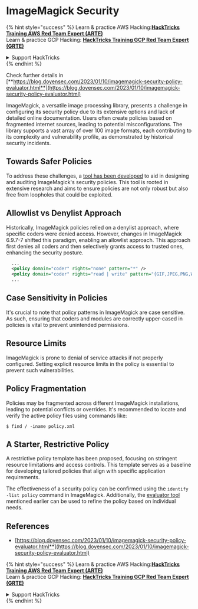 # ImageMagick Security

{% hint style="success" %}
Learn & practice AWS Hacking:<img src="/.gitbook/assets/arte.png" alt="" data-size="line">[**HackTricks Training AWS Red Team Expert (ARTE)**](https://training.hacktricks.xyz/courses/arte)<img src="/.gitbook/assets/arte.png" alt="" data-size="line">\
Learn & practice GCP Hacking: <img src="/.gitbook/assets/grte.png" alt="" data-size="line">[**HackTricks Training GCP Red Team Expert (GRTE)**<img src="/.gitbook/assets/grte.png" alt="" data-size="line">](https://training.hacktricks.xyz/courses/grte)

<details>

<summary>Support HackTricks</summary>

* Check the [**subscription plans**](https://github.com/sponsors/carlospolop)!
* **Join the** 💬 [**Discord group**](https://discord.gg/hRep4RUj7f) or the [**telegram group**](https://t.me/peass) or **follow** us on **Twitter** 🐦 [**@hacktricks\_live**](https://twitter.com/hacktricks\_live)**.**
* **Share hacking tricks by submitting PRs to the** [**HackTricks**](https://github.com/carlospolop/hacktricks) and [**HackTricks Cloud**](https://github.com/carlospolop/hacktricks-cloud) github repos.

</details>
{% endhint %}

Check further details in [**https://blog.doyensec.com/2023/01/10/imagemagick-security-policy-evaluator.html**](https://blog.doyensec.com/2023/01/10/imagemagick-security-policy-evaluator.html)

ImageMagick, a versatile image processing library, presents a challenge in configuring its security policy due to its extensive options and lack of detailed online documentation. Users often create policies based on fragmented internet sources, leading to potential misconfigurations. The library supports a vast array of over 100 image formats, each contributing to its complexity and vulnerability profile, as demonstrated by historical security incidents.

## Towards Safer Policies
To address these challenges, a [tool has been developed](https://imagemagick-secevaluator.doyensec.com/) to aid in designing and auditing ImageMagick's security policies. This tool is rooted in extensive research and aims to ensure policies are not only robust but also free from loopholes that could be exploited.

## Allowlist vs Denylist Approach
Historically, ImageMagick policies relied on a denylist approach, where specific coders were denied access. However, changes in ImageMagick 6.9.7-7 shifted this paradigm, enabling an allowlist approach. This approach first denies all coders and then selectively grants access to trusted ones, enhancing the security posture.

```xml
  ...
  <policy domain="coder" rights="none" pattern="*" />
  <policy domain="coder" rights="read | write" pattern="{GIF,JPEG,PNG,WEBP}" />
  ...
```

## Case Sensitivity in Policies
It's crucial to note that policy patterns in ImageMagick are case sensitive. As such, ensuring that coders and modules are correctly upper-cased in policies is vital to prevent unintended permissions.

## Resource Limits
ImageMagick is prone to denial of service attacks if not properly configured. Setting explicit resource limits in the policy is essential to prevent such vulnerabilities.

## Policy Fragmentation
Policies may be fragmented across different ImageMagick installations, leading to potential conflicts or overrides. It's recommended to locate and verify the active policy files using commands like:

```shell
$ find / -iname policy.xml
```

## A Starter, Restrictive Policy
A restrictive policy template has been proposed, focusing on stringent resource limitations and access controls. This template serves as a baseline for developing tailored policies that align with specific application requirements.

The effectiveness of a security policy can be confirmed using the `identify -list policy` command in ImageMagick. Additionally, the [evaluator tool](https://imagemagick-secevaluator.doyensec.com/) mentioned earlier can be used to refine the policy based on individual needs.

## References
* [https://blog.doyensec.com/2023/01/10/imagemagick-security-policy-evaluator.html**](https://blog.doyensec.com/2023/01/10/imagemagick-security-policy-evaluator.html)



{% hint style="success" %}
Learn & practice AWS Hacking:<img src="/.gitbook/assets/arte.png" alt="" data-size="line">[**HackTricks Training AWS Red Team Expert (ARTE)**](https://training.hacktricks.xyz/courses/arte)<img src="/.gitbook/assets/arte.png" alt="" data-size="line">\
Learn & practice GCP Hacking: <img src="/.gitbook/assets/grte.png" alt="" data-size="line">[**HackTricks Training GCP Red Team Expert (GRTE)**<img src="/.gitbook/assets/grte.png" alt="" data-size="line">](https://training.hacktricks.xyz/courses/grte)

<details>

<summary>Support HackTricks</summary>

* Check the [**subscription plans**](https://github.com/sponsors/carlospolop)!
* **Join the** 💬 [**Discord group**](https://discord.gg/hRep4RUj7f) or the [**telegram group**](https://t.me/peass) or **follow** us on **Twitter** 🐦 [**@hacktricks\_live**](https://twitter.com/hacktricks\_live)**.**
* **Share hacking tricks by submitting PRs to the** [**HackTricks**](https://github.com/carlospolop/hacktricks) and [**HackTricks Cloud**](https://github.com/carlospolop/hacktricks-cloud) github repos.

</details>
{% endhint %}
